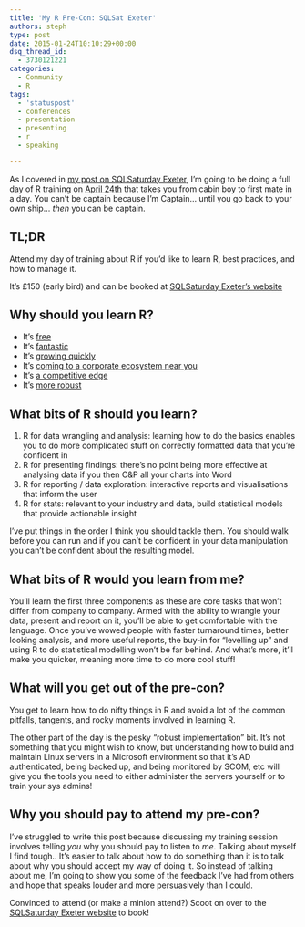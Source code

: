 ```yaml
---
title: 'My R Pre-Con: SQLSat Exeter'
authors: steph
type: post
date: 2015-01-24T10:10:29+00:00
dsq_thread_id:
  - 3730121221
categories:
  - Community
  - R
tags:
  - 'statuspost'
  - conferences
  - presentation
  - presenting
  - r
  - speaking

---
```

As I covered in <a href="https://itsalocke.com/index.php/sqlsaturday-exeter-2015/" title="SQLSaturday Exeter 2015" target="_blank">my post on SQLSaturday Exeter</a>, I&#8217;m going to be doing a full day of R training on <a href="http://sqlsatexeter.azurewebsites.net/?page_id=342" title="SQLSaturday Exeter, Steph Locke Pre-con details" target="_blank">April 24th</a> that takes you from cabin boy to first mate in a day. You can&#8217;t be captain because I&#8217;m Captain&#8230; until you go back to your own ship&#8230; _then_ you can be captain.

## TL;DR

Attend my day of training about R if you&#8217;d like to learn R, best practices, and how to manage it.

It&#8217;s £150 (early bird) and can be booked at <a href="http://sqlsatexeter.azurewebsites.net/?page_id=342" title="SQLSaturday Exeter, Steph Locke Pre-con details" target="_blank">SQLSaturday Exeter&#8217;s website</a>
  
<!--more-->

## Why should you learn R?

  * It&#8217;s <a href="http://www.r-project.org/" title="R project" target="_blank">free</a>
  * It&#8217;s <a href="http://www.burns-stat.com/documents/tutorials/why-use-the-r-language/" title="Why use the R language?" target="_blank">fantastic</a>
  * It&#8217;s <a href="http://www.tiobe.com/index.php/content/paperinfo/tpci/R.html" title="TIOBE R index" target="_blank">growing quickly</a>
  * It&#8217;s <a href="http://blog.revolutionanalytics.com/2015/01/revolution-acquired.html" title="Revolution bought by Microsoft" target="_blank">coming to a corporate ecosystem near you</a>
  * It&#8217;s <a href="http://blog.revolutionanalytics.com/2011/09/how-lloyds-of-london-uses-r-for-insurance.html" title="Lloyds of London using R" target="_blank">a competitive edge</a>
  * It&#8217;s <a href="http://pgbovine.net/research-programming-workflow.htm" title="The Phillip Test" target="_blank">more robust</a>

## What bits of R should you learn?

  1. R for data wrangling and analysis: learning how to do the basics enables you to do more complicated stuff on correctly formatted data that you&#8217;re confident in
  2. R for presenting findings: there&#8217;s no point being more effective at analysing data if you then C&P all your charts into Word
  3. R for reporting / data exploration: interactive reports and visualisations that inform the user
  4. R for stats: relevant to your industry and data, build statistical models that provide actionable insight

I&#8217;ve put things in the order I think you should tackle them. You should walk before you can run and if you can&#8217;t be confident in your data manipulation you can&#8217;t be confident about the resulting model.

## What bits of R would you learn from me?

You&#8217;ll learn the first three components as these are core tasks that won&#8217;t differ from company to company. Armed with the ability to wrangle your data, present and report on it, you&#8217;ll be able to get comfortable with the language. Once you&#8217;ve wowed people with faster turnaround times, better looking analysis, and more useful reports, the buy-in for &#8220;levelling up&#8221; and using R to do statistical modelling won&#8217;t be far behind. And what&#8217;s more, it&#8217;ll make you quicker, meaning more time to do more cool stuff!

## What will you get out of the pre-con?

You get to learn how to do nifty things in R and avoid a lot of the common pitfalls, tangents, and rocky moments involved in learning R.

The other part of the day is the pesky &#8220;robust implementation&#8221; bit. It&#8217;s not something that you might wish to know, but understanding how to build and maintain Linux servers in a Microsoft environment so that it&#8217;s AD authenticated, being backed up, and being monitored by SCOM, etc will give you the tools you need to either administer the servers yourself or to train your sys admins!

## Why you should pay to attend my pre-con?

I&#8217;ve struggled to write this post because discussing my training session involves telling _you_ why you should pay to listen to _me_. Talking about myself I find tough.. It&#8217;s easier to talk about how to do something than it is to talk about why you should accept my way of doing it. So instead of talking about me, I&#8217;m going to show you some of the feedback I&#8217;ve had from others and hope that speaks louder and more persuasively than I could.

Convinced to attend (or make a minion attend?) Scoot on over to the <a href="http://sqlsatexeter.azurewebsites.net/?page_id=342" title="SQLSaturday Exeter, Steph Locke Pre-con details" target="_blank">SQLSaturday Exeter website</a> to book!